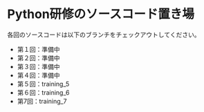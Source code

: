# Python研修のソースコード置き場
各回のソースコードは以下のブランチをチェックアウトしてください。

* 第１回：準備中
* 第２回：準備中
* 第３回：準備中
* 第４回：準備中
* 第５回：training_5
* 第６回：training_6
* 第7回：training_7
